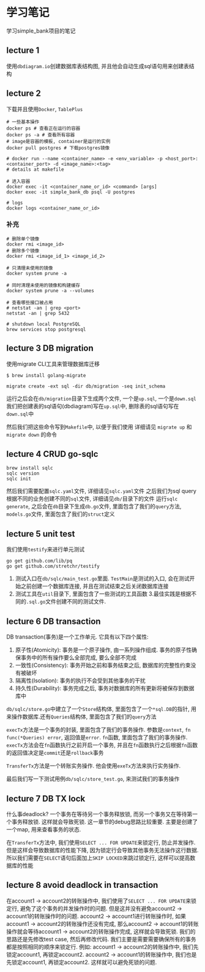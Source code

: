 # 学习笔记
学习simple_bank项目的笔记

## lecture 1
使用`dbdiagram.io`创建数据库表结构图, 并且他会自动生成sql语句用来创建表结构

## lecture 2
下载并且使用`Docker`, `TablePlus`
```shell
# 一些基本操作
docker ps # 查看正在运行的容器
docker ps -a # 查看所有容器
# image是容器的模板, container是运行的实例
docker pull postgres # 下载postgres镜像

# docker run --name <container_name> -e <env_variable> -p <host_port>:<container_port> -d <image_name>:<tag>
# details at makefile

# 进入容器
docker exec -it <container_name_or_id> <command> [args]
docker exec -it simple_bank_db psql -U postgres

# logs
docker logs <container_name_or_id>
```

### 补充
```shell
# 删除单个镜像
docker rmi <image_id>
# 删除多个镜像
docker rmi <image_id_1> <image_id_2>

# 只清理未使用的镜像
docker system prune -a

# 同时清理未使用的镜像和构建缓存
docker system prune -a --volumes

# 查看哪些接口被占用
# netstat -an | grep <port>
netstat -an | grep 5432

# shutdown local PostgreSQL
brew services stop postgresql
```

## lecture 3 DB migration
使用migrate CLI工具来管理数据库迁移
```shell
$ brew install golang-migrate

migrate create -ext sql -dir db/migration -seq init_schema
```
运行之后会在`db/migration`目录下生成两个文件, 一个是`up.sql`, 一个是`down.sql`
我们把创建表的sql语句(dbdiagram)写在`up.sql`中, 删除表的sql语句写在`down.sql`中

然后我们把这些命令写到`Makefile`中, 以便于我们使用
详细请见 `migrate up` 和 `migrate down` 的命令 

## lecture 4 CRUD go-sqlc
```shell
brew install sqlc
sqlc version
sqlc init
```
然后我们需要配置`sqlc.yaml`文件, 详细请见`sqlc.yaml`文件
之后我们为sql query根据不同的业务创建不同的`sql`文件, 详细请见`db/`目录下的文件
运行`sqlc generate`, 之后会在`db`目录下生成`db.go`文件, 里面包含了我们的`query`方法, `models.go`文件, 里面包含了我们的`struct`定义

## lecture 5 unit test
我们使用`testify`来进行单元测试
```shell
go get github.com/lib/pq
go get github.com/stretchr/testify
```
1. 测试入口在`db/sqlc/main_test.go`里面. `TestMain`是测试的入口, 会在测试开始之前创建一个数据库连接, 并且在测试结束之后关闭数据库连接
2. 测试工具在`util`目录下, 里面包含了一些测试的工具函数
3.最佳实践是根据不同的`.sql.go`文件创建不同的测试文件.  

## lecture 6 DB transaction
DB transaction(事务)是一个工作单元. 它具有以下四个属性:
1. 原子性(Atomicity): 事务是一个原子操作, 由一系列操作组成. 事务的原子性确保事务中的所有操作要么全部完成, 要么全部不完成
2. 一致性(Consistency): 事务开始之前和事务结束之后, 数据库的完整性约束没有被破坏
3. 隔离性(Isolation): 事务的执行不会受到其他事务的干扰
4. 持久性(Durability): 事务完成之后, 事务对数据库的所有更新将被保存到数据库中

`db/sqlc/store.go`中建立了一个`Store`结构体, 里面包含了一个`*sql.DB`的指针, 用来操作数据库.还有`Queries`结构体, 里面包含了我们的`query`方法

`execTx`方法是一个事务的封装, 里面包含了我们的事务操作. 参数是`context`, `fn func(*Queries) error`, 返回值是`error`. `fn`函数, 里面包含了我们的事务操作. `execTx`方法会在`fn`函数执行之前开启一个事务, 并且在`fn`函数执行之后根据`fn`函数的返回值决定是`commit`还是`rollback`事务

`TransferTx`方法是一个转账实务操作. 他会使用`exeTx`方法来执行实务操作. 

最后我们写一下测试用例`db/sqlc/store_test.go`, 来测试我们的事务操作

## lecture 7 DB TX lock
什么事deadlock? 一个事务在等待另一个事务释放锁, 而另一个事务又在等待第一个事务释放锁. 这样就会导致死锁. 
这一章节的debug思路比较重要. 主要是创建了一个map, 用来查看事务的状态.

在`TransferTx`方法中, 我们使用`SELECT ... FOR UPDATE`来锁定行, 防止并发操作. 但是这样会导致数据库的性能下降, 因为锁定行会导致其他事务无法操作这行数据. 所以我们需要在`SELECT`语句后面加上`SKIP LOCKED`来跳过锁定行, 这样可以提高数据库的性能

## lecture 8 avoid deadlock in transaction
在account1 -> account2的转账操作中, 我们使用了`SELECT ... FOR UPDATE`来锁定行, 避免了这个事务的并发操作时的问题. 但是这并没有避免account2 -> account1的转账操作时的问题. 
account2 -> account1进行转账操作时, 如果account1 -> account2的转账操作还没有完成, 那么account2 -> account1的转账操作就会等待account1 -> account2的转账操作完成, 这样就会导致死锁.
我们的思路还是先修改test case, 然后再修改代码. 
我们主要是需要需要确保所有的事务都是按照相同的顺序来锁定行. 例如: account1 -> account2的转账操作中, 我们先锁定account1, 再锁定account2. 
account2 -> account1的转账操作中, 我们也是先锁定account1, 再锁定account2. 这样就可以避免死锁的问题.